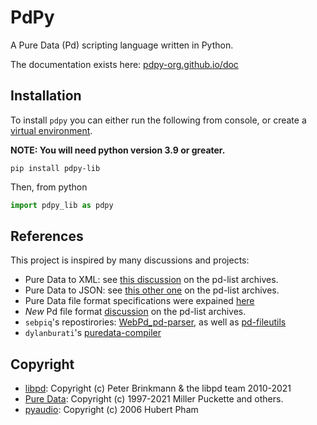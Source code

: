 # PdPy

A Pure Data (Pd) scripting language written in Python.

The documentation exists here: [pdpy-org.github.io/doc](https://pdpy-org.github.io/doc)

## Installation

To install `pdpy` you can either run the following from console, or create a [virtual environment](https://pdpy-org.github.io/doc/virtual_env.html). 

**NOTE: You will need python version 3.9 or greater.**

```console
pip install pdpy-lib
```

Then, from python

```python
import pdpy_lib as pdpy
```

## References

This project is inspired by many discussions and projects:

- Pure Data to XML: see [this discussion](https://lists.puredata.info/pipermail/pd-dev/2004-12/003316.html) on the pd-list archives.
- Pure Data to JSON: see [this other one](https://lists.puredata.info/pipermail/pd-dev/2012-06/018434.html) on the pd-list archives.
- Pure Data file format specifications were expained [here](http://puredata.info/docs/developer/PdFileFormat)
- *New* Pd file format [discussion](https://lists.puredata.info/pipermail/pd-dev/2007-09/009483.html) on the pd-list archives.
- `sebpiq`\'s repostirories: [WebPd_pd-parser](https://github.com/sebpiq/WebPd_pd-parser), as well as [pd-fileutils](https://github.com/sebpiq/pd-fileutils)
- `dylanburati`\'s [puredata-compiler](https://github.com/dylanburati/puredata-compiler)

## Copyright

- [libpd](https://github.com/libpd/libpd): Copyright (c) Peter Brinkmann & the libpd team 2010-2021
- [Pure Data](https://github.com/pure-data/pure-data): Copyright (c) 1997-2021 Miller Puckette and others.
- [pyaudio](https://people.csail.mit.edu/hubert/pyaudio): Copyright (c) 2006 Hubert Pham

